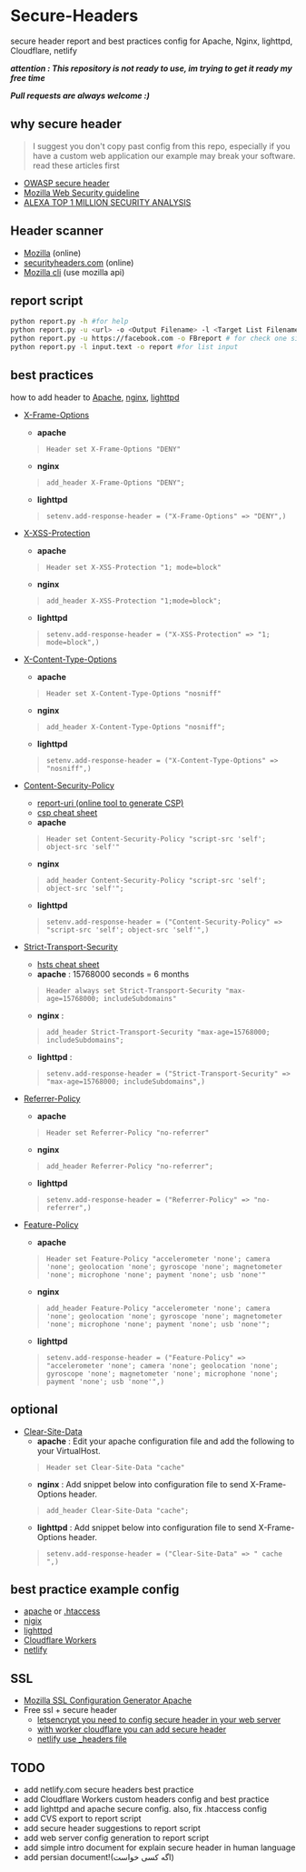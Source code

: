 # Secure-Headers

secure header report and best practices config for Apache, Nginx, lighttpd, Cloudflare, netlify 

***attention : This repository is not ready to use, im trying to get it ready my free time***

***Pull requests are always welcome :)***

## why secure header
> I suggest you don't copy past config from this repo, especially if you have a custom web application our example may break your software. read these articles first 
- [OWASP secure header ](https://www.owasp.org/index.php/OWASP_Secure_Headers_Project)
- [Mozilla Web Security guideline](https://infosec.mozilla.org/guidelines/web_security)
- [ALEXA TOP 1 MILLION SECURITY ANALYSIS](https://crawler.ninja/)

## Header scanner
- [Mozilla](https://observatory.mozilla.org/) (online)
- [securityheaders.com](https://securityheaders.com) (online)
- [Mozilla cli](https://github.com/mozilla/observatory-cli) (use mozilla api)

## report script
```bash
python report.py -h #for help
python report.py -u <url> -o <Output Filename> -l <Target List Filename>
python report.py -u https://facebook.com -o FBreport # for check one site
python report.py -l input.text -o report #for list input

```

## best practices
how to add header to [Apache](), [nginx](), [lighttpd]()
- [X-Frame-Options](https://developer.mozilla.org/en-US/docs/Web/HTTP/Headers/X-Frame-Options)
    - **apache**  
    > ```Header set X-Frame-Options "DENY"```
    - **nginx**  
    > ```add_header X-Frame-Options "DENY";```
    - **lighttpd** 
    > ```setenv.add-response-header = ("X-Frame-Options" => "DENY",)```

- [X-XSS-Protection](https://developer.mozilla.org/en-US/docs/Web/HTTP/Headers/X-XSS-Protection)
    - **apache** 
    > ```Header set X-XSS-Protection "1; mode=block"```
    - **nginx**  
    > ```add_header X-XSS-Protection "1;mode=block";```
    - **lighttpd**  
    > ```setenv.add-response-header = ("X-XSS-Protection" => "1; mode=block",)```

- [X-Content-Type-Options](https://developer.mozilla.org/en-US/docs/Web/HTTP/Headers/X-Content-Type-Options) 
    - **apache**  
    > ```Header set X-Content-Type-Options "nosniff"```
    - **nginx**  
    > ```add_header X-Content-Type-Options "nosniff";```
    - **lighttpd**  
    > ```setenv.add-response-header = ("X-Content-Type-Options" => "nosniff",)```
    
- [Content-Security-Policy](https://developer.mozilla.org/en-US/docs/Web/HTTP/Headers/Content-Security-Policy) 
    - [report-uri (online tool to generate CSP)](https://report-uri.com/)
    - [csp cheat sheet](https://scotthelme.co.uk/csp-cheat-sheet/)
    - **apache** 
    > ```Header set Content-Security-Policy "script-src 'self'; object-src 'self'"```
    - **nginx**
    > ```add_header Content-Security-Policy "script-src 'self'; object-src 'self'";```
    - **lighttpd** 
    > ```setenv.add-response-header = ("Content-Security-Policy" => "script-src 'self'; object-src 'self'",)```

- [Strict-Transport-Security](https://developer.mozilla.org/en-US/docs/Web/HTTP/Headers/Strict-Transport-Security)
    - [hsts cheat sheet](https://scotthelme.co.uk/hsts-cheat-sheet/)
    - **apache** : 15768000 seconds = 6 months
    > ```Header always set Strict-Transport-Security "max-age=15768000; includeSubdomains"```
    - **nginx** : 
    > ```add_header Strict-Transport-Security "max-age=15768000; includeSubdomains";```
    - **lighttpd** : 
    > ```setenv.add-response-header = ("Strict-Transport-Security" => "max-age=15768000; includeSubdomains",)```

- [Referrer-Policy](https://developer.mozilla.org/en-US/docs/Web/HTTP/Headers/Referrer-Policy)
    - **apache**  
    > ```Header set Referrer-Policy "no-referrer"```
    - **nginx**  
    > ```add_header Referrer-Policy "no-referrer";```
    - **lighttpd**  
    > ```setenv.add-response-header = ("Referrer-Policy" => "no-referrer",)```

- [Feature-Policy](https://developer.mozilla.org/en-US/docs/Web/HTTP/Headers/Feature-Policy)
    - **apache**  
    > ```Header set Feature-Policy "accelerometer 'none'; camera 'none'; geolocation 'none'; gyroscope 'none'; magnetometer 'none'; microphone 'none'; payment 'none'; usb 'none'" ```
    - **nginx**  
    > ```add_header Feature-Policy "accelerometer 'none'; camera 'none'; geolocation 'none'; gyroscope 'none'; magnetometer 'none'; microphone 'none'; payment 'none'; usb 'none'";```
    - **lighttpd**  
    > ```setenv.add-response-header = ("Feature-Policy" => "accelerometer 'none'; camera 'none'; geolocation 'none'; gyroscope 'none'; magnetometer 'none'; microphone 'none'; payment 'none'; usb 'none'",) ```   
## optional
- [Clear-Site-Data](https://developer.mozilla.org/en-US/docs/Web/HTTP/Headers/Clear-Site-Data)
    - **apache** : Edit your apache configuration file and add the following to your VirtualHost.
    > ```Header set Clear-Site-Data "cache"```
    - **nginx** : Add snippet below into configuration file to send X-Frame-Options header.
    > ```add_header Clear-Site-Data "cache";```
    - **lighttpd** : Add snippet below into configuration file to send X-Frame-Options header.
    > ```setenv.add-response-header = ("Clear-Site-Data" => " cache ",)```

## best practice example config
- [apache](/example/) or  [.htaccess](/example/.htaccess)
- [nigix](/example/nginx.conf)
- [lighttpd](/example/)
- [Cloudflare Workers](/example/)
- [netlify](/example/_headers)

## SSL
- [Mozilla SSL Configuration Generator
 Apache ](https://mozilla.github.io/server-side-tls/ssl-config-generator/)
- Free ssl + secure header
    - [letsencrypt you need to config secure header in your web server](https://letsencrypt.org/)
    - [with worker cloudflare  you can add secure header](https://stackoverflow.com/a/50797627/4859688)
    - [netlify use _headers file](https://www.netlify.com/docs/headers-and-basic-auth/#custom-headers)
## TODO
- add netlify.com secure headers best practice
- add Cloudflare Workers custom headers config and best practice
- add lighttpd and apache secure config. also, fix .htaccess config
- add CVS export to report script
- add secure header suggestions to report script
- add web server config generation to report script
- add simple intro document for explain secure header in human language
- add persian document!(اگه کسی خواست)
